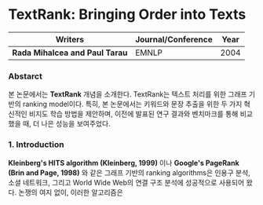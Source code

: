 # TextRank: Bringing Order into Texts

| Writers | Journal/Conference | Year |
|---------|--------------------|------|
| **Rada Mihalcea and Paul Tarau** | EMNLP | 2004 |

### Abstarct
본 논문에서는 **TextRank** 개념을 소개한다. TextRank는 텍스트 처리를 위한 그래프 기반의 ranking model이다. 특히, 본 논문에서는 키워드와 문장 추출을 위한 두 가지 혁신적인 비지도 학습 방법을 제안하며, 이전에 발표된 연구 결과와 벤치마크를 통해 비교했을 때, 더 나은 성능을 보여주었다.

### 1. Introduction

**Kleinberg's HITS algorithm (Kleinberg, 1999)** 이나 **Google's PageRank (Brin and Page, 1998)** 와 같은 그래프 기반의 ranking algorithms은 인용구 분석, 소셜 네트워크, 그리고 World Wide Web의 연결 구조 분석에 성공적으로 사용되어 왔다. 논쟁의 여지 없이, 이러한 알고리즘은
